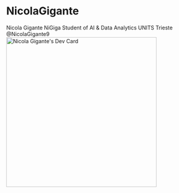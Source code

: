 # NicolaGigante
Nicola Gigante
NiGiga
Student of AI & Data Analytics
UNITS
 Trieste @NicolaGigante9
<a href="https://app.daily.dev/NicolaGigante"><img src="https://api.daily.dev/devcards/93c8396dd59c44309dc88920e362cf3c.png?r=7uq" width="400" alt="Nicola Gigante's Dev Card"/></a>

